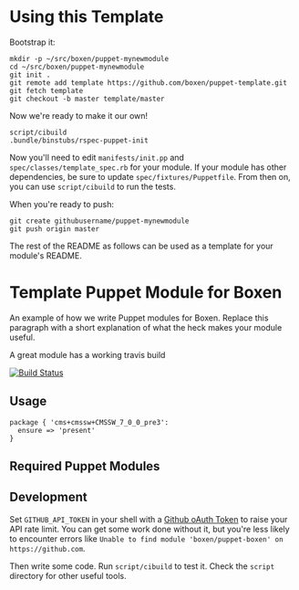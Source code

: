 # Using this Template

Bootstrap it:

```
mkdir -p ~/src/boxen/puppet-mynewmodule
cd ~/src/boxen/puppet-mynewmodule
git init .
git remote add template https://github.com/boxen/puppet-template.git
git fetch template
git checkout -b master template/master
```

Now we're ready to make it our own!

```
script/cibuild
.bundle/binstubs/rspec-puppet-init
```

Now you'll need to edit `manifests/init.pp` and `spec/classes/template_spec.rb`
for your module.
If your module has other dependencies, be sure to update
`spec/fixtures/Puppetfile`.
From then on, you can use `script/cibuild` to run the tests.

When you're ready to push:

```
git create githubusername/puppet-mynewmodule
git push origin master
```

The rest of the README as follows can be used as a template for your module's README.

# Template Puppet Module for Boxen

An example of how we write Puppet modules for Boxen. Replace this
paragraph with a short explanation of what the heck makes your module
useful.

A great module has a working travis build

[![Build Status](https://travis-ci.org/boxen/puppet-template.png?branch=master)](https://travis-ci.org/boxen/puppet-template)

## Usage

```puppet
package { 'cms+cmssw+CMSSW_7_0_0_pre3':
  ensure => 'present'
}
```

## Required Puppet Modules


## Development

Set `GITHUB_API_TOKEN` in your shell with a [Github oAuth Token](https://help.github.com/articles/creating-an-oauth-token-for-command-line-use) to raise your API rate limit. You can get some work done without it, but you're less likely to encounter errors like `Unable to find module 'boxen/puppet-boxen' on https://github.com`.

Then write some code. Run `script/cibuild` to test it. Check the `script`
directory for other useful tools.

